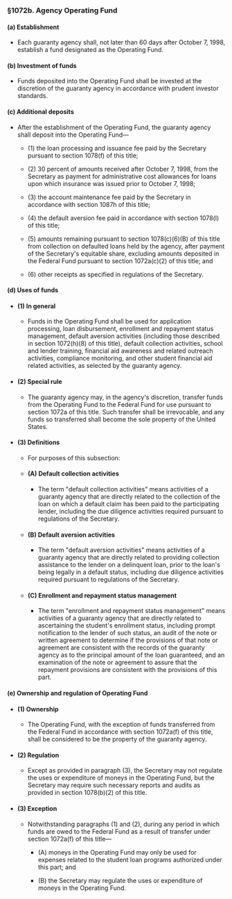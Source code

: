 ### §1072b. Agency Operating Fund
#### (a) Establishment
* Each guaranty agency shall, not later than 60 days after October 7, 1998, establish a fund designated as the Operating Fund.

#### (b) Investment of funds
* Funds deposited into the Operating Fund shall be invested at the discretion of the guaranty agency in accordance with prudent investor standards.

#### (c) Additional deposits
* After the establishment of the Operating Fund, the guaranty agency shall deposit into the Operating Fund—

  * (1) the loan processing and issuance fee paid by the Secretary pursuant to section 1078(f) of this title;

  * (2) 30 percent of amounts received after October 7, 1998, from the Secretary as payment for administrative cost allowances for loans upon which insurance was issued prior to October 7, 1998;

  * (3) the account maintenance fee paid by the Secretary in accordance with section 1087h of this title;

  * (4) the default aversion fee paid in accordance with section 1078(l) of this title;

  * (5) amounts remaining pursuant to section 1078(c)(6)(B) of this title from collection on defaulted loans held by the agency, after payment of the Secretary's equitable share, excluding amounts deposited in the Federal Fund pursuant to section 1072a(c)(2) of this title; and

  * (6) other receipts as specified in regulations of the Secretary.

#### (d) Uses of funds
* #### (1) In general
  * Funds in the Operating Fund shall be used for application processing, loan disbursement, enrollment and repayment status management, default aversion activities (including those described in section 1072(h)(8) of this title), default collection activities, school and lender training, financial aid awareness and related outreach activities, compliance monitoring, and other student financial aid related activities, as selected by the guaranty agency.

* #### (2) Special rule
  * The guaranty agency may, in the agency's discretion, transfer funds from the Operating Fund to the Federal Fund for use pursuant to section 1072a of this title. Such transfer shall be irrevocable, and any funds so transferred shall become the sole property of the United States.

* #### (3) Definitions
  * For purposes of this subsection:

  * #### (A) Default collection activities
    * The term "default collection activities" means activities of a guaranty agency that are directly related to the collection of the loan on which a default claim has been paid to the participating lender, including the due diligence activities required pursuant to regulations of the Secretary.

  * #### (B) Default aversion activities
    * The term "default aversion activities" means activities of a guaranty agency that are directly related to providing collection assistance to the lender on a delinquent loan, prior to the loan's being legally in a default status, including due diligence activities required pursuant to regulations of the Secretary.

  * #### (C) Enrollment and repayment status management
    * The term "enrollment and repayment status management" means activities of a guaranty agency that are directly related to ascertaining the student's enrollment status, including prompt notification to the lender of such status, an audit of the note or written agreement to determine if the provisions of that note or agreement are consistent with the records of the guaranty agency as to the principal amount of the loan guaranteed, and an examination of the note or agreement to assure that the repayment provisions are consistent with the provisions of this part.

#### (e) Ownership and regulation of Operating Fund
* #### (1) Ownership
  * The Operating Fund, with the exception of funds transferred from the Federal Fund in accordance with section 1072a(f) of this title, shall be considered to be the property of the guaranty agency.

* #### (2) Regulation
  * Except as provided in paragraph (3), the Secretary may not regulate the uses or expenditure of moneys in the Operating Fund, but the Secretary may require such necessary reports and audits as provided in section 1078(b)(2) of this title.

* #### (3) Exception
  * Notwithstanding paragraphs (1) and (2), during any period in which funds are owed to the Federal Fund as a result of transfer under section 1072a(f) of this title—

    * (A) moneys in the Operating Fund may only be used for expenses related to the student loan programs authorized under this part; and

    * (B) the Secretary may regulate the uses or expenditure of moneys in the Operating Fund.